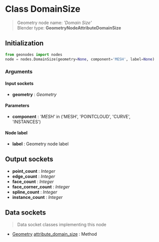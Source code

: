 
# Class DomainSize

> Geometry node name: _'Domain Size'_<br>Blender type:  **GeometryNodeAttributeDomainSize**

## Initialization


```python
from geonodes import nodes
node = nodes.DomainSize(geometry=None, component='MESH', label=None)
```


### Arguments


#### Input sockets



- **geometry** : _Geometry_



#### Parameters



- **component** : _'MESH'_ in ('MESH', 'POINTCLOUD', 'CURVE', 'INSTANCES')



#### Node label



- **label** : Geometry node label



## Output sockets



- **point_count** : _Integer_
- **edge_count** : _Integer_
- **face_count** : _Integer_
- **face_corner_count** : _Integer_
- **spline_count** : _Integer_
- **instance_count** : _Integer_



## Data sockets

> Data socket classes implementing this node


- [Geometry](./sockets/Geometry.md) [attribute_domain_size](./sockets/Geometry.md#attribute_domain_size) : Method


